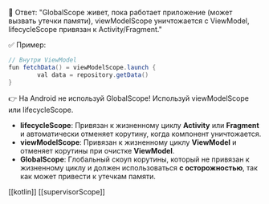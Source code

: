 💬 Ответ: "GlobalScope живет, пока работает приложение (может вызвать утечки памяти), viewModelScope уничтожается с ViewModel, lifecycleScope привязан к Activity/Fragment."

✅ Пример:

```java
// Внутри ViewModel
fun fetchData() = viewModelScope.launch {
		val data = repository.getData()
}
```

👉 На Android не используй GlobalScope! Используй viewModelScope или lifecycleScope.

- **lifecycleScope**: Привязан к жизненному циклу **Activity** или **Fragment** и автоматически отменяет корутину, когда компонент уничтожается.
- **viewModelScope**: Привязан к жизненному циклу **ViewModel** и отменяет корутины при очистке **ViewModel**.
- **GlobalScope**: Глобальный скоуп корутины, который не привязан к жизненному циклу и должен использоваться **с осторожностью**, так как может привести к утечкам памяти.

[[kotlin]]
[[supervisorScope]]
